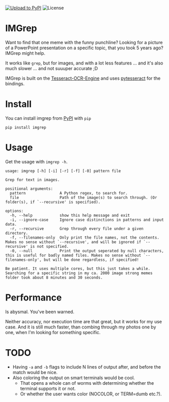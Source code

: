 [![Upload to PyPI](https://github.com/FynnFreyer/imgrep/actions/workflows/publish.yml/badge.svg)](https://github.com/FynnFreyer/imgrep/actions/workflows/publish.yml)
![License](https://img.shields.io/pypi/l/imgrep)

# IMGrep

Want to find that one meme with the funny punchline?
Looking for a picture of a PowerPoint presentation on a specific topic, that you took 5 years ago?
IMGrep might help.

It works like `grep`, but for images, and with a lot less features
... and it's also much slower ... and not suuuper accurate ;D

IMGrep is built on the [Tesseract-OCR-Engine](https://github.com/tesseract-ocr/tesseract)
and uses [pytesseract](https://pypi.org/project/pytesseract/) for the bindings.

# Install

You can install imgrep from [PyPI](pypi.org) with `pip`

    pip install imgrep

# Usage

Get the usage with `imgrep -h`.

    usage: imgrep [-h] [-i] [-r] [-f] [-0] pattern file

    Grep for text in images.
    
    positional arguments:
      pattern               A Python regex, to search for.
      file                  Path of the image(s) to search through. (Or folder(s), if `--recursive' is specified).
    
    options:
      -h, --help            show this help message and exit
      -i, --ignore-case     Ignore case distinctions in patterns and input data.
      -r, --recursive       Grep through every file under a given directory.
      -f, --filenames-only  Only print the file names, not the contents. Makes no sense without `--recursive', and will be ignored if `--recursive' is not specified.
      -0, --null            Print the output seperated by null characters, this is useful for badly named files. Makes no sense without `--filenames-only', but will be done regardless, if specified!
    
    Be patient. It uses multiple cores, but this just takes a while. Searching for a specific string in my ca. 2000 image strong memes folder took about 8 minutes and 30 seconds.

# Performance

Is abysmal. You've been warned.

Neither accuracy, nor execution time are that great, but it works for my use case.
And it is still much faster, than combing through my photos one by one, when I'm looking for something specific.

# TODO

- Having `-a` and `-b` flags to include N lines of output after, and before the match would be nice.
- Also coloring the output on smart terminals would be cool.
  - That opens a whole can of worms with determining whether the terminal supports it or not.
  - Or whether the user wants color (NOCOLOR, or TERM=dumb etc.?).
